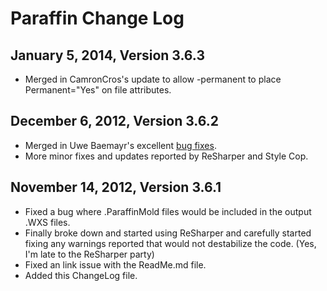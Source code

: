 # Paraffin Change Log #

## January 5, 2014, Version 3.6.3 ##
- Merged in CamronCros's update to allow -permanent to place Permanent="Yes" on file attributes.

## December 6, 2012, Version 3.6.2 ##
- Merged in Uwe Baemayr's excellent [bug fixes](https://github.com/Wintellect/Paraffin/pull/6).
- More minor fixes and updates reported by ReSharper and Style Cop.

## November 14, 2012, Version 3.6.1 ##
- Fixed a bug where .ParaffinMold files would be included in the output .WXS files.
- Finally broke down and started using ReSharper and carefully started fixing any warnings reported that would not destabilize the code. (Yes, I'm late to the ReSharper party)
- Fixed an link issue with the ReadMe.md file.
- Added this ChangeLog file.

